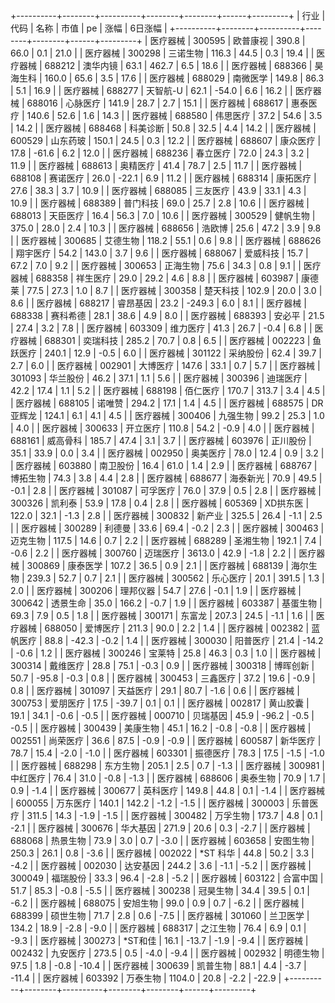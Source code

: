 +----------+--------+----------+--------+--------+------+---------+
|   行业   |  代码  |   名称   |  市值  |   pe   | 涨幅 | 6日涨幅 |
+----------+--------+----------+--------+--------+------+---------+
| 医疗器械 | 300595 | 欧普康视 | 390.8  |  66.0  | 0.1  |  21.0   |
| 医疗器械 | 300298 | 三诺生物 | 116.3  |  44.5  | 0.3  |  19.4   |
| 医疗器械 | 688212 | 澳华内镜 |  63.1  | 462.7  | 6.5  |  18.6   |
| 医疗器械 | 688366 | 昊海生科 | 160.0  |  65.6  | 3.5  |  17.6   |
| 医疗器械 | 688029 | 南微医学 | 149.8  |  86.3  | 5.1  |  16.9   |
| 医疗器械 | 688277 | 天智航-U |  62.1  | -54.0  | 6.6  |  16.2   |
| 医疗器械 | 688016 | 心脉医疗 | 141.9  |  28.7  | 2.7  |  15.1   |
| 医疗器械 | 688617 | 惠泰医疗 | 140.6  |  52.6  | 1.6  |  14.3   |
| 医疗器械 | 688580 | 伟思医疗 |  37.2  |  54.6  | 3.5  |  14.2   |
| 医疗器械 | 688468 | 科美诊断 |  50.8  |  32.5  | 4.4  |  14.2   |
| 医疗器械 | 600529 | 山东药玻 | 150.1  |  24.5  | 0.3  |  12.2   |
| 医疗器械 | 688607 | 康众医疗 |  17.8  | -61.6  | 6.2  |  12.0   |
| 医疗器械 | 688236 | 春立医疗 |  72.0  |  24.3  | 3.2  |  11.9   |
| 医疗器械 | 688613 | 奥精医疗 |  41.4  |  78.7  | 2.5  |  11.7   |
| 医疗器械 | 688108 | 赛诺医疗 |  26.0  | -22.1  | 6.9  |  11.2   |
| 医疗器械 | 688314 | 康拓医疗 |  27.6  |  38.3  | 3.7  |  10.9   |
| 医疗器械 | 688085 | 三友医疗 |  43.9  |  33.1  | 4.3  |  10.9   |
| 医疗器械 | 688389 | 普门科技 |  69.0  |  25.7  | 2.8  |  10.6   |
| 医疗器械 | 688013 | 天臣医疗 |  16.4  |  56.3  | 7.0  |  10.6   |
| 医疗器械 | 300529 | 健帆生物 | 375.0  |  28.0  | 2.4  |  10.3   |
| 医疗器械 | 688656 |  浩欧博  |  25.6  |  47.2  | 3.9  |   9.8   |
| 医疗器械 | 300685 | 艾德生物 | 118.2  |  55.1  | 0.6  |   9.8   |
| 医疗器械 | 688626 | 翔宇医疗 |  54.2  | 143.0  | 3.7  |   9.6   |
| 医疗器械 | 688067 | 爱威科技 |  15.7  |  67.2  | 7.0  |   9.2   |
| 医疗器械 | 300653 | 正海生物 |  75.6  |  34.3  | 0.8  |   9.1   |
| 医疗器械 | 688358 | 祥生医疗 |  29.0  |  29.2  | 4.6  |   8.8   |
| 医疗器械 | 603987 |  康德莱  |  77.5  |  27.3  | 1.0  |   8.7   |
| 医疗器械 | 300358 | 楚天科技 | 102.9  |  20.0  | 3.0  |   8.6   |
| 医疗器械 | 688217 | 睿昂基因 |  23.2  | -249.3 | 6.0  |   8.1   |
| 医疗器械 | 688338 | 赛科希德 |  28.1  |  38.6  | 4.9  |   8.0   |
| 医疗器械 | 688393 |  安必平  |  21.5  |  27.4  | 3.2  |   7.8   |
| 医疗器械 | 603309 | 维力医疗 |  41.3  |  26.7  | -0.4 |   6.8   |
| 医疗器械 | 688301 | 奕瑞科技 | 285.2  |  70.7  | 0.8  |   6.5   |
| 医疗器械 | 002223 | 鱼跃医疗 | 240.1  |  12.9  | -0.5 |   6.0   |
| 医疗器械 | 301122 | 采纳股份 |  62.4  |  39.7  | 2.7  |   6.0   |
| 医疗器械 | 002901 | 大博医疗 | 147.6  |  33.1  | 0.7  |   5.7   |
| 医疗器械 | 301093 | 华兰股份 |  46.2  |  37.1  | 1.1  |   5.6   |
| 医疗器械 | 300396 | 迪瑞医疗 |  42.2  |  17.4  | 1.1  |   5.2   |
| 医疗器械 | 688198 | 佰仁医疗 | 170.7  | 313.7  | 3.4  |   4.5   |
| 医疗器械 | 688105 |  诺唯赞  | 294.2  |  17.1  | 1.4  |   4.5   |
| 医疗器械 | 688575 | DR亚辉龙 | 124.1  |  6.1   | 4.1  |   4.5   |
| 医疗器械 | 300406 | 九强生物 |  99.2  |  25.3  | 1.0  |   4.0   |
| 医疗器械 | 300633 | 开立医疗 | 110.8  |  54.2  | -0.9 |   4.0   |
| 医疗器械 | 688161 | 威高骨科 | 185.7  |  47.4  | 3.1  |   3.7   |
| 医疗器械 | 603976 | 正川股份 |  35.1  |  33.9  | 0.0  |   3.4   |
| 医疗器械 | 002950 | 奥美医疗 |  78.0  |  12.4  | 0.9  |   3.2   |
| 医疗器械 | 603880 | 南卫股份 |  16.4  |  61.0  | 1.4  |   2.9   |
| 医疗器械 | 688767 | 博拓生物 |  74.3  |  3.8   | 4.4  |   2.8   |
| 医疗器械 | 688677 | 海泰新光 |  70.9  |  49.5  | -0.1 |   2.8   |
| 医疗器械 | 301087 | 可孚医疗 |  76.0  |  37.9  | 0.5  |   2.8   |
| 医疗器械 | 300326 |  凯利泰  |  53.9  |  17.8  | 0.4  |   2.8   |
| 医疗器械 | 605369 | XD拱东医 | 122.0  |  32.1  | -1.3 |   2.8   |
| 医疗器械 | 300832 |  新产业  | 325.5  |  26.4  | -1.1 |   2.5   |
| 医疗器械 | 300289 |  利德曼  |  33.6  |  69.4  | -0.2 |   2.3   |
| 医疗器械 | 300463 | 迈克生物 | 117.5  |  14.6  | 0.7  |   2.2   |
| 医疗器械 | 688289 | 圣湘生物 | 192.1  |  7.4   | -0.6 |   2.2   |
| 医疗器械 | 300760 | 迈瑞医疗 | 3613.0 |  42.9  | -1.8 |   2.2   |
| 医疗器械 | 300869 | 康泰医学 | 107.2  |  36.5  | 0.9  |   2.1   |
| 医疗器械 | 688139 | 海尔生物 | 239.3  |  52.7  | 0.7  |   2.1   |
| 医疗器械 | 300562 | 乐心医疗 |  20.1  | 391.5  | 1.3  |   2.0   |
| 医疗器械 | 300206 | 理邦仪器 |  54.7  |  27.6  | -0.1 |   1.9   |
| 医疗器械 | 300642 | 透景生命 |  35.0  | 166.2  | -0.7 |   1.9   |
| 医疗器械 | 603387 | 基蛋生物 |  69.3  |  7.9   | 0.5  |   1.8   |
| 医疗器械 | 300171 |  东富龙  | 207.3  |  24.5  | -1.1 |   1.6   |
| 医疗器械 | 688050 | 爱博医疗 | 211.3  |  90.0  | 2.2  |   1.4   |
| 医疗器械 | 002382 | 蓝帆医疗 |  88.8  | -42.3  | -0.2 |   1.4   |
| 医疗器械 | 300030 | 阳普医疗 |  21.4  | -14.2  | -0.6 |   1.2   |
| 医疗器械 | 300246 |  宝莱特  |  25.8  |  46.3  | 0.3  |   1.0   |
| 医疗器械 | 300314 | 戴维医疗 |  28.8  |  75.1  | -0.3 |   0.9   |
| 医疗器械 | 300318 | 博晖创新 |  50.7  | -95.8  | -0.3 |   0.8   |
| 医疗器械 | 300453 | 三鑫医疗 |  37.2  |  19.6  | -0.9 |   0.8   |
| 医疗器械 | 301097 | 天益医疗 |  29.1  |  80.7  | -1.6 |   0.6   |
| 医疗器械 | 300753 | 爱朋医疗 |  17.5  | -39.7  | 0.1  |   0.1   |
| 医疗器械 | 002817 | 黄山胶囊 |  19.1  |  34.1  | -0.6 |  -0.5   |
| 医疗器械 | 000710 | 贝瑞基因 |  45.9  | -96.2  | -0.5 |  -0.5   |
| 医疗器械 | 300439 | 美康生物 |  45.1  |  16.2  | -0.8 |  -0.8   |
| 医疗器械 | 002551 | 尚荣医疗 |  36.6  |  87.5  | -0.9 |  -0.9   |
| 医疗器械 | 600587 | 新华医疗 |  78.7  |  15.4  | -2.0 |  -1.0   |
| 医疗器械 | 603301 | 振德医疗 |  78.3  |  17.5  | -1.5 |  -1.0   |
| 医疗器械 | 688298 | 东方生物 | 205.1  |  2.5   | 0.7  |  -1.3   |
| 医疗器械 | 300981 | 中红医疗 |  76.4  |  31.0  | -0.8 |  -1.3   |
| 医疗器械 | 688606 | 奥泰生物 |  70.9  |  1.7   | 0.9  |  -1.4   |
| 医疗器械 | 300677 | 英科医疗 | 149.8  |  44.8  | 0.1  |  -1.4   |
| 医疗器械 | 600055 | 万东医疗 | 140.1  | 142.2  | -1.2 |  -1.5   |
| 医疗器械 | 300003 | 乐普医疗 | 311.5  |  14.3  | -1.9 |  -1.5   |
| 医疗器械 | 300482 | 万孚生物 | 173.7  |  4.8   | 0.1  |  -2.1   |
| 医疗器械 | 300676 | 华大基因 | 271.9  |  20.6  | 0.3  |  -2.7   |
| 医疗器械 | 688068 | 热景生物 |  73.9  |  3.0   | 0.7  |  -3.0   |
| 医疗器械 | 603658 | 安图生物 | 250.3  |  26.1  | 0.8  |  -3.6   |
| 医疗器械 | 002022 | *ST 科华 |  44.8  |  50.2  | 3.3  |  -4.2   |
| 医疗器械 | 002030 | 达安基因 | 244.2  |  3.6   | -1.1 |  -5.2   |
| 医疗器械 | 300049 | 福瑞股份 |  33.3  |  96.4  | -2.8 |  -5.2   |
| 医疗器械 | 603122 | 合富中国 |  51.7  |  85.3  | -0.8 |  -5.5   |
| 医疗器械 | 300238 | 冠昊生物 |  34.4  |  39.5  | 0.1  |  -6.2   |
| 医疗器械 | 688075 | 安旭生物 |  99.0  |  0.9   | 0.7  |  -6.2   |
| 医疗器械 | 688399 | 硕世生物 |  71.7  |  2.8   | 0.6  |  -7.5   |
| 医疗器械 | 301060 | 兰卫医学 | 134.2  |  18.9  | -2.8 |  -9.0   |
| 医疗器械 | 688317 | 之江生物 |  76.4  |  6.9   | 0.1  |  -9.3   |
| 医疗器械 | 300273 | *ST和佳  |  16.1  | -13.7  | -1.9 |  -9.4   |
| 医疗器械 | 002432 | 九安医疗 | 273.5  |  0.5   | -4.0 |  -9.4   |
| 医疗器械 | 002932 | 明德生物 |  97.5  |  1.8   | -0.8 |  -10.4  |
| 医疗器械 | 300639 | 凯普生物 |  88.1  |  4.4   | -3.7 |  -11.4  |
| 医疗器械 | 603392 | 万泰生物 | 1104.0 |  20.8  | -2.2 |  -22.9  |
+----------+--------+----------+--------+--------+------+---------+
